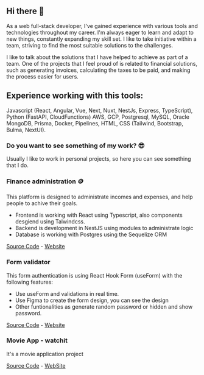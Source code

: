 ## Hi there 👋

As a web full-stack developer, I've gained experience with various tools and technologies throughout my career. I'm always eager to learn and adapt to new things, constantly expanding my skill set. I like to take initiative within a team, striving to find the most suitable solutions to the challenges.

I like to talk about the solutions that I have helped to achieve as part of a team. One of the projects that I feel proud of is related to financial solutions, such as generating invoices, calculating the taxes to be paid, and making the process easier for users.

## Experience working with this tools:

Javascript (React, Angular, Vue, Next, Nuxt, NestJs, Express, TypeScript), Python (FastAPI, CloudFunctions) AWS, GCP, Postgresql, MySQL, Oracle MongoDB, Prisma, Docker, Pipelines, HTML, CSS (Tailwind, Bootstrap, Bulma, NextUI).

### Do you want to see something of my work? 😎

Usually I like to work in personal projects, so here you can see something that I do.


### Finance administration 🪙

This platform is designed to administrate incomes and expenses, and help people to achive their goals.

- Frontend is working with React using Typescript, also components desgiend using Talwindcss.
- Backend is development in NestJS using modules to administrate logic
- Database is working with Postgres using the Sequelize ORM


[Source Code](https://github.com/marcelozair/finzen) -
[Website](https://finzen-web.vercel.app/)

### Form validator
This form authentication is using React Hook Form (useForm) with the following features:

- Use useForm and validations in real time.
- Use Figma to create the form design, you can see the design 
- Other funtionalities as generate random password or hidden and show password.

[Source Code](https://github.com/marcelozair/React-Typescript-Auth-Form) -
[Website](https://react-typescript-auth-form.vercel.app/)

### Movie App - watchit
It's a movie application project

[Source Code](https://github.com/marcelozair/watchit) -
[WebSite](https://watchit-coral.vercel.app)
